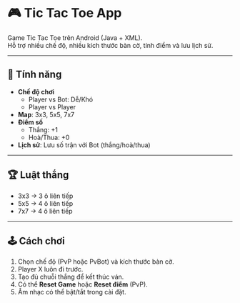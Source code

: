 # 🎮 Tic Tac Toe App

Game Tic Tac Toe trên Android (Java + XML).  
Hỗ trợ nhiều chế độ, nhiều kích thước bàn cờ, tính điểm và lưu lịch sử.

---

## 📌 Tính năng
- **Chế độ chơi**
    - Player vs Bot: Dễ/Khó
    - Player vs Player
- **Map**: 3x3, 5x5, 7x7
- **Điểm số**
    - Thắng: +1
    - Hoà/Thua: +0
- **Lịch sử**: Lưu số trận với Bot (thắng/hoà/thua)

---

## 🏆 Luật thắng
- 3x3 → 3 ô liên tiếp
- 5x5 → 4 ô liên tiếp
- 7x7 → 4 ô liên tiếp

---

## 🕹️ Cách chơi
1. Chọn chế độ (PvP hoặc PvBot) và kích thước bàn cờ.
2. Player X luôn đi trước.
3. Tạo đủ chuỗi thắng để kết thúc ván.
4. Có thể **Reset Game** hoặc **Reset điểm** (PvP).
5. Âm nhạc có thể bật/tắt trong cài đặt.  

